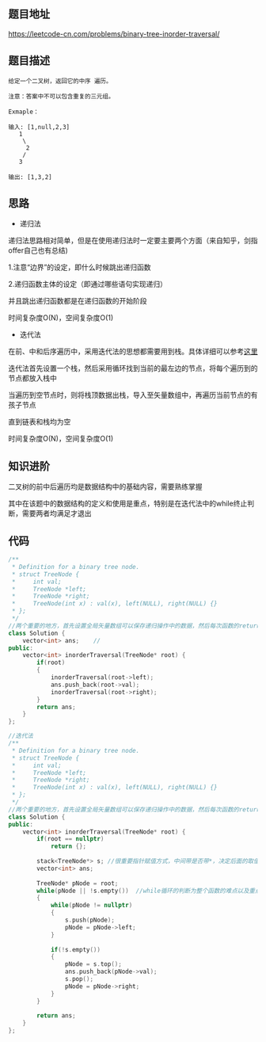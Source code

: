 ## 题目地址
https://leetcode-cn.com/problems/binary-tree-inorder-traversal/

## 题目描述
```
给定一个二叉树，返回它的中序 遍历。

注意：答案中不可以包含重复的三元组。

Exmaple：

输入: [1,null,2,3]
   1
    \
     2
    /
   3

输出: [1,3,2]
```

## 思路

- 递归法

递归法思路相对简单，但是在使用递归法时一定要主要两个方面（来自知乎，剑指offer自己也有总结)

1.注意“边界”的设定，即什么时候跳出递归函数

2.递归函数主体的设定（即通过哪些语句实现递归）

并且跳出递归函数都是在递归函数的开始阶段

时间复杂度O(N)，空间复杂度O(1)

- 迭代法

在前、中和后序遍历中，采用迭代法的思想都需要用到栈。具体详细可以参考[这里](https://blog.csdn.net/zhangxiangDavaid/article/details/37115355)

迭代法首先设置一个栈，然后采用循环找到当前的最左边的节点，将每个遍历到的节点都放入栈中

当遍历到空节点时，则将栈顶数据出栈，导入至矢量数组中，再遍历当前节点的有孩子节点

直到链表和栈均为空

时间复杂度O(N)，空间复杂度O(1)

## 知识进阶

二叉树的前中后遍历均是数据结构中的基础内容，需要熟练掌握

其中在该题中的数据结构的定义和使用是重点，特别是在迭代法中的while终止判断，需要两者均满足才退出

## 代码
```c++
/**
 * Definition for a binary tree node.
 * struct TreeNode {
 *     int val;
 *     TreeNode *left;
 *     TreeNode *right;
 *     TreeNode(int x) : val(x), left(NULL), right(NULL) {}
 * };
 */
//两个重要的地方，首先设置全局矢量数组可以保存递归操作中的数据，然后每次函数的return返回实质没有意义，但最后一个用于返回最终的数组
class Solution {
    vector<int> ans;    //
public:
    vector<int> inorderTraversal(TreeNode* root) {
        if(root)
        {
            inorderTraversal(root->left);
            ans.push_back(root->val);
            inorderTraversal(root->right);
        }
        return ans;
    }
};
```

```c++
//迭代法
/**
 * Definition for a binary tree node.
 * struct TreeNode {
 *     int val;
 *     TreeNode *left;
 *     TreeNode *right;
 *     TreeNode(int x) : val(x), left(NULL), right(NULL) {}
 * };
 */
//两个重要的地方，首先设置全局矢量数组可以保存递归操作中的数据，然后每次函数的return返回实质没有意义，但最后一个用于返回最终的数组
class Solution {
public:
    vector<int> inorderTraversal(TreeNode* root) {
        if(root == nullptr)
            return {};
        
        stack<TreeNode*> s; //很重要指针赋值方式，中间带是否带*，决定后面的取值模式（尽量带*符号）
        vector<int> ans;
        
        TreeNode* pNode = root;
        while(pNode || !s.empty())  //while循环的判断为整个函数的难点以及重点
        {
            while(pNode != nullptr)
            {
                s.push(pNode);
                pNode = pNode->left;
            }
            
            if(!s.empty())
            {
                pNode = s.top();
                ans.push_back(pNode->val);
                s.pop();
                pNode = pNode->right;
            }
        }
        
        return ans;
    }
};

```

